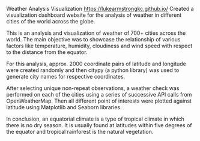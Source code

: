 Weather Analysis Visualization
https://lukearmstrongkc.github.io/
Created a visualization dashboard website for the analysis of weather in different cities of the world across the globe.


This is an analysis and visualization of weather of 700+ cities across the world. The main objective was to showcase the relationship of various factors like temperature, humidity, cloudiness and wind speed with respect to the distance from the equator. 

For this analysis, approx. 2000 coordinate pairs of latitude and longitude were created randomly and then citypy (a python library) was used to generate city names for respective coordinates.

After selecting unique non-repeat observations, a weather check was performed on each of the cities using a series of successive API calls from OpenWeatherMap. Then all different point of interests were plotted against latitude using Matplotlib and Seaborn libraries.

In conclusion, an equatorial climate is a type of tropical climate in which there is no dry season. It is usually found at latitudes within five degrees of the equator and tropical rainforest is the natural vegetation.